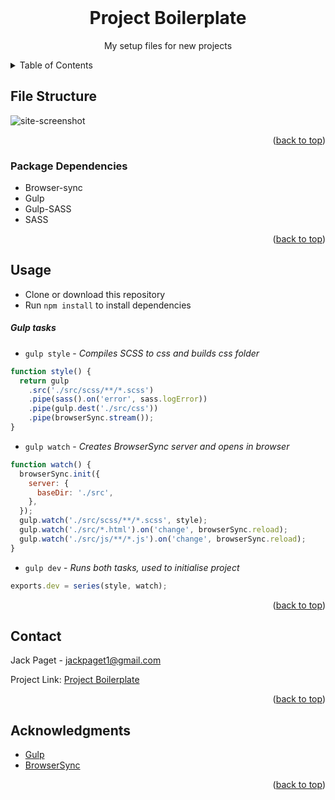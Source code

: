 <div id="top"></div>

<!-- PROJECT LOGO -->
<br />
<div align="center">
    <h1>Project Boilerplate</h1>

  <p align="center">
     My setup files for new projects 
</div>

<!-- TABLE OF CONTENTS -->
<details>
  <summary>Table of Contents</summary>
  <ol>
    <li><a href="#file-structure">File Structure</a></li>
	<li><a href="#package-dependencies">Package Dependencies</a></li>
    <li><a href="#usage">Usage</a></li>
    <li><a href="#contact">Contact</a></li>
    <li><a href="#acknowledgments">Acknowledgments</a></li>
  </ol>
</details>

<!-- ABOUT THE PROJECT -->

## File Structure

![site-screenshot](https://i.imgur.com/92Iyc5Z.png)

<p align="right">(<a href="#top">back to top</a>)</p>

### Package Dependencies

- Browser-sync
- Gulp
- Gulp-SASS
- SASS

<p align="right">(<a href="#top">back to top</a>)</p>

<!-- USAGE EXAMPLES -->

## Usage

- Clone or download this repository
- Run `npm install` to install dependencies

##### Gulp tasks

- `gulp style` - _Compiles SCSS to css and builds css folder_

```javascript
function style() {
  return gulp
    .src('./src/scss/**/*.scss')
    .pipe(sass().on('error', sass.logError))
    .pipe(gulp.dest('./src/css'))
    .pipe(browserSync.stream());
}
```

- `gulp watch` - _Creates BrowserSync server and opens in browser_

```javascript
function watch() {
  browserSync.init({
    server: {
      baseDir: './src',
    },
  });
  gulp.watch('./src/scss/**/*.scss', style);
  gulp.watch('./src/*.html').on('change', browserSync.reload);
  gulp.watch('./src/js/**/*.js').on('change', browserSync.reload);
}
```

- `gulp dev` - _Runs both tasks, used to initialise project_

```javascript
exports.dev = series(style, watch);
```

<p align="right">(<a href="#top">back to top</a>)</p>

<!-- CONTACT -->

## Contact

Jack Paget - <a href="mailto:jackpaget1@gmail.com">jackpaget1@gmail.com</a>

Project Link: [Project Boilerplate](https://github.com/Jack-LP/Project-Boilerplate)

<p align="right">(<a href="#top">back to top</a>)</p>

<!-- ACKNOWLEDGMENTS -->

## Acknowledgments

- [Gulp](https://gulpjs.com/)
- [BrowserSync](https://browsersync.io/)

<p align="right">(<a href="#top">back to top</a>)</p>
